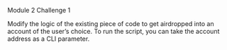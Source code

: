 Module 2 Challenge 1

Modify the logic of the existing piece of code to get airdropped into an account of the user’s choice. To run the script, you can take the account address as a CLI parameter.
